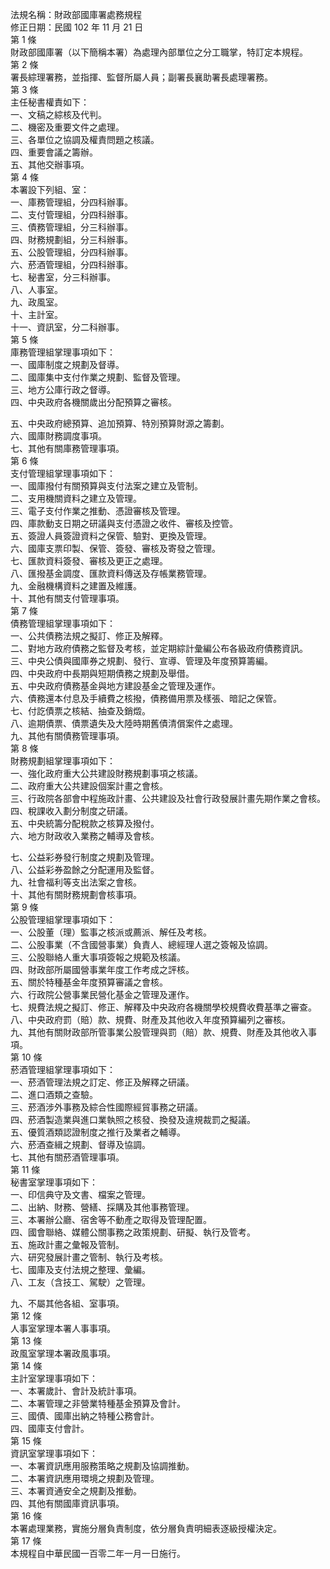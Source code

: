 法規名稱：財政部國庫署處務規程  
修正日期：民國 102 年 11 月 21 日  
第 1 條  
財政部國庫署（以下簡稱本署）為處理內部單位之分工職掌，特訂定本規程。  
第 2 條  
署長綜理署務，並指揮、監督所屬人員；副署長襄助署長處理署務。  
第 3 條  
主任秘書權責如下：  
一、文稿之綜核及代判。  
二、機密及重要文件之處理。  
三、各單位之協調及權責問題之核議。  
四、重要會議之籌辦。  
五、其他交辦事項。  
第 4 條  
本署設下列組、室：  
一、庫務管理組，分四科辦事。  
二、支付管理組，分四科辦事。  
三、債務管理組，分三科辦事。  
四、財務規劃組，分三科辦事。  
五、公股管理組，分四科辦事。  
六、菸酒管理組，分四科辦事。  
七、秘書室，分三科辦事。  
八、人事室。  
九、政風室。  
十、主計室。  
十一、資訊室，分二科辦事。  
第 5 條  
庫務管理組掌理事項如下：  
一、國庫制度之規劃及督導。  
二、國庫集中支付作業之規劃、監督及管理。  
三、地方公庫行政之督導。  
四、中央政府各機關歲出分配預算之審核。  


五、中央政府總預算、追加預算、特別預算財源之籌劃。  
六、國庫財務調度事項。  
七、其他有關庫務管理事項。  
第 6 條  
支付管理組掌理事項如下：  
一、國庫撥付有關預算與支付法案之建立及管制。  
二、支用機關資料之建立及管理。  
三、電子支付作業之推動、憑證審核及管理。  
四、庫款動支日期之研議與支付憑證之收件、審核及控管。  
五、簽證人員簽證資料之保管、驗對、更換及管理。  
六、國庫支票印製、保管、簽發、審核及寄發之管理。  
七、匯款資料簽發、審核及更正之處理。  
八、匯撥基金調度、匯款資料傳送及存帳業務管理。  
九、金融機構資料之建置及維護。  
十、其他有關支付管理事項。  
第 7 條  
債務管理組掌理事項如下：  
一、公共債務法規之擬訂、修正及解釋。  
二、對地方政府債務之監督及考核，並定期綜計彙編公布各級政府債務資訊。  
三、中央公債與國庫券之規劃、發行、宣導、管理及年度預算籌編。  
四、中央政府中長期與短期債務之規劃及舉借。  
五、中央政府債務基金與地方建設基金之管理及運作。  
六、債務還本付息及手續費之核撥，債務備用票及樣張、暗記之保管。  
七、付訖債票之核結、抽查及銷燬。  
八、逾期債票、債票遺失及大陸時期舊債清償案件之處理。  
九、其他有關債務管理事項。  
第 8 條  
財務規劃組掌理事項如下：  
一、強化政府重大公共建設財務規劃事項之核議。  
二、政府重大公共建設個案計畫之會核。  
三、行政院各部會中程施政計畫、公共建設及社會行政發展計畫先期作業之會核。  
四、稅課收入劃分制度之研議。  
五、中央統籌分配稅款之核算及撥付。  
六、地方財政收入業務之輔導及會核。  


七、公益彩券發行制度之規劃及管理。  
八、公益彩券盈餘之分配運用及監督。  
九、社會福利等支出法案之會核。  
十、其他有關財務規劃會核事項。  
第 9 條  
公股管理組掌理事項如下：  
一、公股董（理）監事之核派或薦派、解任及考核。  
二、公股事業（不含國營事業）負責人、總經理人選之簽報及協調。  
三、公股聯絡人重大事項簽報之規範及核議。  
四、財政部所屬國營事業年度工作考成之評核。  
五、關於特種基金年度預算審議之會核。  
六、行政院公營事業民營化基金之管理及運作。  
七、規費法規之擬訂、修正、解釋及中央政府各機關學校規費收費基準之審查。  
八、中央政府罰（賠）款、規費、財產及其他收入年度預算編列之審核。  
九、其他有關財政部所管事業公股管理與罰（賠）款、規費、財產及其他收入事項。  
第 10 條  
菸酒管理組掌理事項如下：  
一、菸酒管理法規之訂定、修正及解釋之研議。  
二、進口酒類之查驗。  
三、菸酒涉外事務及綜合性國際經貿事務之研議。  
四、菸酒製造業與進口業執照之核發、換發及違規裁罰之擬議。  
五、優質酒類認證制度之推行及業者之輔導。  
六、菸酒查緝之規劃、督導及協調。  
七、其他有關菸酒管理事項。  
第 11 條  
秘書室掌理事項如下：  
一、印信典守及文書、檔案之管理。  
二、出納、財務、營繕、採購及其他事務管理。  
三、本署辦公廳、宿舍等不動產之取得及管理配置。  
四、國會聯絡、媒體公關事務之政策規劃、研擬、執行及管考。  
五、施政計畫之彙報及管制。  
六、研究發展計畫之管制、執行及考核。  
七、國庫及支付法規之整理、彙編。  
八、工友（含技工、駕駛）之管理。  


九、不屬其他各組、室事項。  
第 12 條  
人事室掌理本署人事事項。  
第 13 條  
政風室掌理本署政風事項。  
第 14 條  
主計室掌理事項如下：  
一、本署歲計、會計及統計事項。  
二、本署管理之非營業特種基金預算及會計。  
三、國債、國庫出納之特種公務會計。  
四、國庫支付會計。  
第 15 條  
資訊室掌理事項如下：  
一、本署資訊應用服務策略之規劃及協調推動。  
二、本署資訊應用環境之規劃及管理。  
三、本署資通安全之規劃及推動。  
四、其他有關國庫資訊事項。  
第 16 條  
本署處理業務，實施分層負責制度，依分層負責明細表逐級授權決定。  
第 17 條  
本規程自中華民國一百零二年一月一日施行。  


